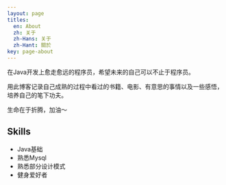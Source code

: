 ```yaml
---
layout: page
titles:
  en: About
  zh: 关于
  zh-Hans: 关于
  zh-Hant: 關於
key: page-about
---
```


在Java开发上愈走愈远的程序员，希望未来的自己可以不止于程序员。

用此博客记录自己成熟的过程中看过的书籍、电影、有意思的事情以及一些感悟，培养自己的笔下功夫。

生命在于折腾，加油～

## Skills

- Java基础
- 熟悉Mysql
- 熟悉部分设计模式
- 健身爱好者
